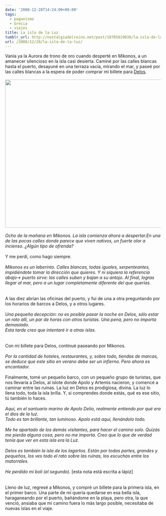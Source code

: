```yaml
---
date: '2008-12-28T14:24:00+00:00'
tags:
  - paganismo
  - Grecia
  - viajes
title: La isla de la Luz
tumblr_url: http://nostalgiadelreino.net/post/18785819036/la-isla-de-la-luz
url: /2008/12/28/la-isla-de-la-luz/
---
```


<p>Vanía ya la Aurora de trono de oro cuando desperté en Mikonos, a un amanecer silencioso en la isla casi desierta. Caminé por las calles blancas hasta el puerto, desayuné en una terraza vacía, mirando el mar, y paseé por las calles blancas a la espera de poder comprar mi billete para <a href="http://es.wikipedia.org/wiki/Delos">Delos</a>.<br/><br/><img alt="" src="http://nostalgiadelreino.net/imagenes/Subiendo_hacia_el_Templo_de_Isis.jpg" title="Subiendo hacia el Templo de Isis" class="aligncenter" width="640" height="480"/><br/><br/><em>Ocho de la mañana en Mikonos. La isla comienza ahora a despertar.En una de las pocas calles donde parece que viven nativos, un fuerte olor a incienso. ¿Algún tipo de ofrenda?</em><br/><br/>Y me perdí, como hago siempre.<br/><br/><em>Mikonos es un laberinto. Calles blancas, todas iguales, serpenteantes, impidiéndote tomar la dirección que quieres. Y ni siquiera la referencia abajo-&gt; puerto sirve: las calles suben y bajan a su antojo. Al final, logras llegar al mar, pero a un lugar completamente diferente del que querías.<br/></em><br/><br/>A las diez abrían las oficinas del puerto, y fui de una a otra preguntando por los horarios de barcos a Delos, y a otros lugares. <br/><br/><em>Una pequeña decepción: no es posible pasar la noche en Delos, sólo estar un rato alli, un par de horas con otros turistas. Una pena, pero no importa demasiado.<br/>Esta tarde creo que intentaré ir a otras islas.<br/></em><br/><br/>Con mi billete para Delos, continué paseando por Mikonos.<br/><br/><em>Por la cantidad de hoteles, restaurantes, y, sobre todo, tiendas de marcas, se deduce que este sitio en verano debe ser un infierno. Pero ahora es encantador.</em><br/><br/>Finalmente, tomé un pequeño barco, con un pequeño grupo de turistas, que nos llevaría a Delos, al islote donde Apolo y Artemis nacieron, y comencé a caminar entre las ruinas. La luz en Delos es prodigiosa, divina. La luz lo llena todo, toda la isla brilla. Y, si comprendes donde estás, qué es ese sitio, tú también lo haces.<br/><br/><em>Aquí, en el santuario marino de Apolo Delio, realmente entiendo por qué era el dios de la luz.<br/>Todo es tan brillante, tan luminoso. Apolo está aquí, llenándolo todo.<br/><br/>Me he apartado de los demás visitantes, para hacer el camino solo. Quizás me pierda alguna cosa, pero no me importa. Creo que lo que de verdad tenía que ver en esta isla era la Luz.<br/><br/>Delos es también la isla de los lagartos. Están por todas partes, grandes y pequeños, los ves todo el rato sobre las ruinas, los escuchas entre los matorrales.<br/><br/>He perdido mi boli (el segundo).</em> [esta nota está escrita a lápiz]<br/><br/><br/>Lleno de luz, regresé a Mikonos, y compré un billete para la primera isla, en el primer barco. Una parte de mí quería quedarse en esa bella isla, haraganeando por el puerto, bañándome en la playa, pero otra, la que venció, ansiaba que mi camino fuera lo más largo posible, necesitaba de nuevas islas en el viaje.</p><div class="blogger-post-footer"><img width="1" height="1" src="https://blogger.googleusercontent.com/tracker/1180118427259117074-276142737387467164?l=nostalgiadelreino.blogspot.com" alt=""/></div>